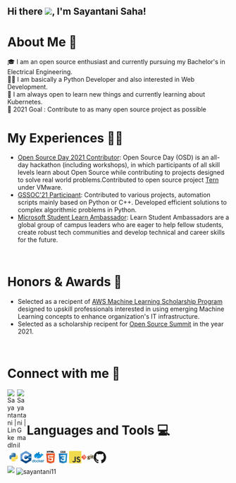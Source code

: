 ## Hi there <img src="https://github.com/TheDudeThatCode/TheDudeThatCode/blob/master/Assets/Hi.gif" width="29px">, I'm Sayantani Saha!

# About Me 🚀

🎓 I am an open source enthusiast and currently pursuing my Bachelor's in Electrical Engineering.
<br>
👨‍💻 I am basically a Python Developer and also interested in Web Development.
<br>
🤗 I am always open to learn new things and currently learning about Kubernetes.
<br>
🎯 2021 Goal : Contribute to as many open source project as possible
<br>

# My Experiences 🙌🏻

- [Open Source Day 2021 Contributor](https://ghc.anitab.org/programs-and-awards/open-source-day/): Open Source Day (OSD) is an all-day hackathon (including workshops), in which participants of all skill levels learn about Open Source while contributing to projects designed to solve real world problems.Contributed to open source project [Tern](https://github.com/tern-tools/tern) under VMware.
- [GSSOC'21 Participant](https://gssoc.girlscript.tech/): Contributed to various projects, automation scripts mainly based on Python or C++. Developed efficient solutions to complex algorithmic problems in Python.
- [Microsoft Student Learn Ambassador](https://studentambassadors.microsoft.com/): Learn Student Ambassadors are a global group of campus leaders who are eager to help fellow students, create robust tech communities and develop technical and career skills for the future.
<br>

# Honors & Awards 🥇
- Selected as a recipent of [AWS Machine Learning Scholarship Program](https://www.udacity.com/scholarships/aws-machine-learning-scholarship-program) designed to upskill professionals interested in using emerging Machine Learning concepts to enhance organization's IT infrastructure.
- Selected as a scholarship recipent for [Open Source Summit](https://events.linuxfoundation.org/open-source-summit-north-america/) in the year 2021.
<br>

# Connect with me 📌

[<img align="left" alt="Sayantani | LinkedIn" width="22px" src="https://cdn.jsdelivr.net/npm/simple-icons@v3/icons/linkedin.svg" />](https://linkedin.com/in/sayantani-saha-47a55b1bb)
[<img align="left" alt="Sayantani | Gmail" width="22px" src="https://cdn.jsdelivr.net/npm/simple-icons@v3/icons/gmail.svg" />](https://ii.sayantani.ii@gmail.com)

<br>
<br>

# Languages and Tools 💻

[<img align="left" alt="python" width="28px" src="https://raw.githubusercontent.com/github/explore/80688e429a7d4ef2fca1e82350fe8e3517d3494d/topics/python/python.png" />](https://raw.githubusercontent.com/github/explore/80688e429a7d4ef2fca1e82350fe8e3517d3494d/topics/python/python.png)
[<img align="left" alt="cpp" width="28px" src="https://raw.githubusercontent.com/github/explore/80688e429a7d4ef2fca1e82350fe8e3517d3494d/topics/cpp/cpp.png" />](https://raw.githubusercontent.com/github/explore/80688e429a7d4ef2fca1e82350fe8e3517d3494d/topics/cpp/cpp.png)
[<img align="left" alt="docker" width="28px" src="https://raw.githubusercontent.com/github/explore/80688e429a7d4ef2fca1e82350fe8e3517d3494d/topics/docker/docker.png" />](https://raw.githubusercontent.com/github/explore/80688e429a7d4ef2fca1e82350fe8e3517d3494d/topics/docker/docker.png)
[<img align="left" alt="HTML5" width="28px" src="https://raw.githubusercontent.com/github/explore/80688e429a7d4ef2fca1e82350fe8e3517d3494d/topics/html/html.png" />](https://raw.githubusercontent.com/github/explore/80688e429a7d4ef2fca1e82350fe8e3517d3494d/topics/html/html.png)
[<img align="left" alt="CSS3" width="28px" src="https://raw.githubusercontent.com/github/explore/80688e429a7d4ef2fca1e82350fe8e3517d3494d/topics/css/css.png" />](https://raw.githubusercontent.com/github/explore/80688e429a7d4ef2fca1e82350fe8e3517d3494d/topics/css/css.png)
[<img align="left" alt="JS" width="28px" src="https://raw.githubusercontent.com/github/explore/80688e429a7d4ef2fca1e82350fe8e3517d3494d/topics/javascript/javascript.png" />](https://raw.githubusercontent.com/github/explore/80688e429a7d4ef2fca1e82350fe8e3517d3494d/topics/javascript/javascript.png)
[<img align="left" alt="Git" width="28px" src="https://raw.githubusercontent.com/github/explore/80688e429a7d4ef2fca1e82350fe8e3517d3494d/topics/git/git.png" />](https://raw.githubusercontent.com/github/explore/80688e429a7d4ef2fca1e82350fe8e3517d3494d/topics/git/git.png)
[<img align="left" alt="GitHub" width="28px" src="https://raw.githubusercontent.com/github/explore/78df643247d429f6cc873026c0622819ad797942/topics/github/github.png" />](https://raw.githubusercontent.com/github/explore/78df643247d429f6cc873026c0622819ad797942/topics/github/github.png)

<br>
<br>


<img src = "https://github-readme-stats.vercel.app/api?username=sayantani11&&show_icons=true&title_color=2a94d1&icon_color=bb2acf&text_color=#1814e3&bg_color=ffffff">
<img align="center" src="https://github-readme-streak-stats.herokuapp.com/?user=sayantani11&" alt="sayantani11" />

